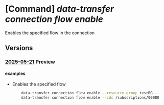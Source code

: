 # [Command] _data-transfer connection flow enable_

Enables the specified flow in the connection

## Versions

### [2025-05-21](/Resources/mgmt-plane/L3N1YnNjcmlwdGlvbnMve30vcmVzb3VyY2Vncm91cHMve30vcHJvdmlkZXJzL21pY3Jvc29mdC5henVyZWRhdGF0cmFuc2Zlci9jb25uZWN0aW9ucy97fS9mbG93cy97fS9lbmFibGU=/2025-05-21.xml) **Preview**

<!-- mgmt-plane /subscriptions/{}/resourcegroups/{}/providers/microsoft.azuredatatransfer/connections/{}/flows/{}/enable 2025-05-21 -->

#### examples

- Enables the specified flow
    ```bash
        data-transfer connection flow enable --resource-group testRG --connection-name testConnection --flow-name testFlow
        data-transfer connection flow enable --ids /subscriptions/00000000-0000-0000-0000-000000000000/resourceGroups/testRG/providers/Microsoft.AzureDataTransfer/connections/testConnection/flows/testFlow
    ```
